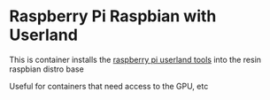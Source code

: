 # Raspberry Pi Raspbian with Userland

This is container installs the [raspberry pi userland tools](https://github.com/raspberrypi/userland.git)
into the resin raspbian distro base

Useful for containers that need access to the GPU, etc
